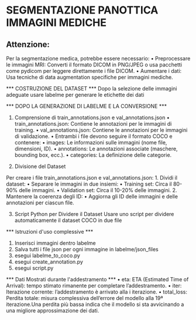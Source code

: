 # SEGMENTAZIONE PANOTTICA IMMAGINI MEDICHE 

## Attenzione:
Per la segmentazione medica, potrebbe essere necessario:
	•	Preprocessare le immagini MRI: Converti il formato DICOM in PNG/JPEG o usa pacchetti come pydicom per leggere direttamente i file DICOM.
	•	Aumentare i dati: Usa tecniche di data augmentation specifiche per immagini mediche.

*** COSTRUZIONE DEL DATASET ***
Dopo la selezione delle immagini adeguate usare labelme per generare le etichette dei dati

*** DOPO LA GENERAZIONE DI LABELME E LA CONVERSIONE ***
1. Comprensione di train_annotations.json e val_annotations.json
	•	train_annotations.json: Contiene le annotazioni per le immagini di training.
	•	val_annotations.json: Contiene le annotazioni per le immagini di validazione.
	•	Entrambi i file devono seguire il formato COCO e contenere:
	•	images: Le informazioni sulle immagini (nome file, dimensioni, ID).
	•	annotations: Le annotazioni associate (maschere, bounding box, ecc.).
	•	categories: La definizione delle categorie.

2. Divisione del Dataset

Per creare i file train_annotations.json e val_annotations.json:
	1.	Dividi il dataset:
	•	Separare le immagini in due insiemi:
	•	Training set: Circa il 80-90% delle immagini.
	•	Validation set: Circa il 10-20% delle immagini.
	2.	Mantenere la coerenza degli ID:
	•	Aggiorna gli ID delle immagini e delle annotazioni per ciascun file.

3. Script Python per Dividere il Dataset
Usare uno script per dividere automaticamente il dataset COCO in due file


*** Istruzioni d'uso complessive *** 
1. Inserisci immagini dentro labelme
2. Salva tutti i file json per ogni immagine in labelme/json_files
3. esegui labelme_to_coco.py
4. esegui create_annotation.py
5. esegui script.py

*** Dati Mostrati durante l'addestramento ***
	•	eta: ETA (Estimated Time of Arrival): tempo stimato rimanente per completare l’addestramento.
	•	iter: Iterazione corrente: l’addestramento è arrivato alla i iterazione.
	•	total_loss: Perdita totale: misura complessiva dell’errore del modello alla 19ª iterazione.Una perdita più bassa indica che il modello si sta avvicinando a una migliore approssimazione dei dati.